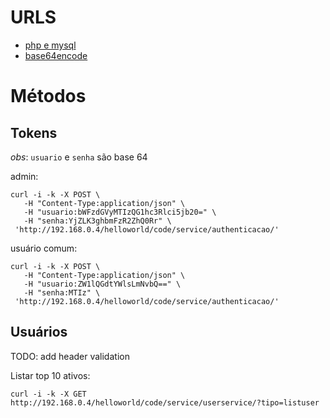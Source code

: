# URLS

- [php e mysql](https://www.w3schools.com/php/php_mysql_intro.asp)
- [base64encode](https://www.base64encode.org)


# Métodos

## Tokens

*obs*: `usuario` e `senha` são base 64

admin:

```
curl -i -k -X POST \
   -H "Content-Type:application/json" \
   -H "usuario:bWFzdGVyMTIzQG1hc3Rlci5jb20=" \
   -H "senha:YjZLK3ghbmFzR2ZhQ0Rr" \
 'http://192.168.0.4/helloworld/code/service/authenticacao/'
```

usuário comum:

```
curl -i -k -X POST \
   -H "Content-Type:application/json" \
   -H "usuario:ZW1lQGdtYWlsLmNvbQ==" \
   -H "senha:MTIz" \
 'http://192.168.0.4/helloworld/code/service/authenticacao/'
```

## Usuários

TODO: add header validation

Listar top 10 ativos:

`curl -i -k -X GET http://192.168.0.4/helloworld/code/service/userservice/?tipo=listuser`

